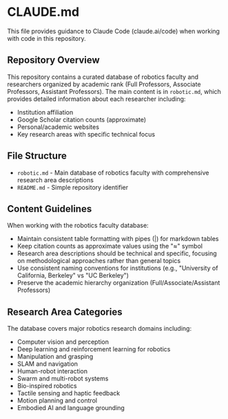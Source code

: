 # CLAUDE.md

This file provides guidance to Claude Code (claude.ai/code) when working with code in this repository.

## Repository Overview

This repository contains a curated database of robotics faculty and researchers organized by academic rank (Full Professors, Associate Professors, Assistant Professors). The main content is in `robotic.md`, which provides detailed information about each researcher including:

- Institution affiliation
- Google Scholar citation counts (approximate)
- Personal/academic websites
- Key research areas with specific technical focus

## File Structure

- `robotic.md` - Main database of robotics faculty with comprehensive research area descriptions
- `README.md` - Simple repository identifier

## Content Guidelines

When working with the robotics faculty database:

- Maintain consistent table formatting with pipes (|) for markdown tables
- Keep citation counts as approximate values using the "≈" symbol
- Research area descriptions should be technical and specific, focusing on methodological approaches rather than general topics
- Use consistent naming conventions for institutions (e.g., "University of California, Berkeley" vs "UC Berkeley")
- Preserve the academic hierarchy organization (Full/Associate/Assistant Professors)

## Research Area Categories

The database covers major robotics research domains including:
- Computer vision and perception
- Deep learning and reinforcement learning for robotics  
- Manipulation and grasping
- SLAM and navigation
- Human-robot interaction
- Swarm and multi-robot systems
- Bio-inspired robotics
- Tactile sensing and haptic feedback
- Motion planning and control
- Embodied AI and language grounding